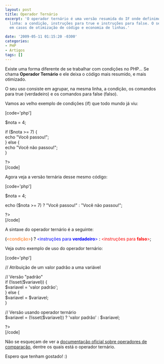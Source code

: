 ```yaml
---
layout: post
title: Operador Ternário
excerpt: 'O operador ternário é uma versão resumida do IF onde definimos tudo na mesma
  linha: a condição, instruções para true e instruções para false. O seu uso é recomendado
  em casos de otimização de código e economia de linhas.'

date: '2009-05-11 01:15:20 -0300'
categories:
- PHP
- Artigos
tags: []
---
```

<p>Existe uma forma diferente de se trabalhar com condições no PHP... Se chama <strong>Operador Ternário</strong> e ele deixa o código mais resumido, e mais otimizado.</p>
<p>O seu uso consiste em agrupar, na mesma linha, a condição, os comandos para true (verdadeiro) e os comandos para false (falso).</p>
<p>Vamos ao velho exemplo de condições (if) que todo mundo já viu:</p>
<p>[code='php']<br />
<?php</p>
<p>$nota = 4;</p>
<p>if ($nota >= 7) {<br />
echo "Você passou!";<br />
} else {<br />
echo "Você não passou!";<br />
}</p>
<p>?><br />
[/code]</p>
<p>Agora veja a versão ternária desse mesmo código:</p>
<p>[code='php']<br />
<?php</p>
<p>$nota = 4;</p>
<p>echo ($nota >= 7) ? "Você passou!" : "Você não passou!";</p>
<p>?><br />
[/code]</p>
<p>A sintaxe do operador ternário é a seguinte:</p>
<p><span style="color: #000000;">(</span><span style="color: #ff6600;">&lt;condição&gt;</span><span style="color: #000000;">) ? </span><span style="color: #0000ff;">&lt;instruções para <strong>verdadeiro</strong>&gt;</span><span style="color: #000000;"> : </span><span style="color: #ff0000;">&lt;instruções para <strong>falso</strong>&gt;</span><span style="color: #000000;">;</span></p>
<p>Veja outro exemplo de uso do operador ternário:</p>
<p>[code='php']<br />
<?php</p>
<p>// Atribuição de um valor padrão a uma variável</p>
<p>// Versão "padrão"<br />
if (!isset($variavel)) {<br />
$variavel = 'valor padrão';<br />
} else {<br />
$variavel = $variavel;<br />
}</p>
<p>// Versão usando operador ternário<br />
$variavel = (!isset($variavel)) ? 'valor padrão' : $variavel;</p>
<p>?><br />
[/code]</p>
<p>Não se esqueçam de ver a <a href="http://br2.php.net/manual/pt_BR/language.operators.comparison.php" target="_blank">documentação oficial sobre operadores de comparação</a>, dentre os quais está o operador ternário.</p>
<p>Espero que tenham gostado! :)</p>
